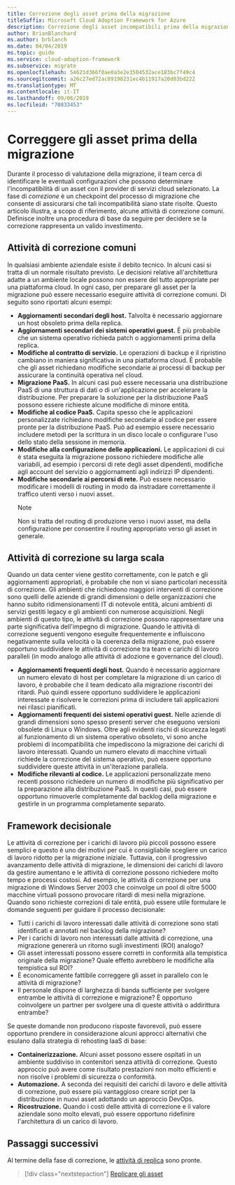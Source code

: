 ```yaml
---
title: Correzione degli asset prima della migrazione
titleSuffix: Microsoft Cloud Adoption Framework for Azure
description: Correzione degli asset incompatibili prima della migrazione
author: BrianBlanchard
ms.author: brblanch
ms.date: 04/04/2019
ms.topic: guide
ms.service: cloud-adoption-framework
ms.subservice: migrate
ms.openlocfilehash: 54621d366f0ae0a3e2e3504532ace183bc7f49c4
ms.sourcegitcommit: a26c27ed72ac89198231ec4b11917a20d03bd222
ms.translationtype: MT
ms.contentlocale: it-IT
ms.lasthandoff: 09/06/2019
ms.locfileid: "70833453"
---
```

# <a name="remediate-assets-prior-to-migration"></a>Correggere gli asset prima della migrazione

Durante il processo di valutazione della migrazione, il team cerca di identificare le eventuali configurazioni che possono determinare l'incompatibilità di un asset con il provider di servizi cloud selezionato. La fase di *correzione* è un checkpoint del processo di migrazione che consente di assicurarsi che tali incompatibilità siano state risolte. Questo articolo illustra, a scopo di riferimento, alcune attività di correzione comuni. Definisce inoltre una procedura di base da seguire per decidere se la correzione rappresenta un valido investimento.

## <a name="common-remediation-tasks"></a>Attività di correzione comuni

In qualsiasi ambiente aziendale esiste il debito tecnico. In alcuni casi si tratta di un normale risultato previsto. Le decisioni relative all'architettura adatte a un ambiente locale possono non essere del tutto appropriate per una piattaforma cloud. In ogni caso, per preparare gli asset per la migrazione può essere necessario eseguire attività di correzione comuni. Di seguito sono riportati alcuni esempi:

- **Aggiornamenti secondari degli host.** Talvolta è necessario aggiornare un host obsoleto prima della replica.
- **Aggiornamenti secondari dei sistemi operativi guest.** È più probabile che un sistema operativo richieda patch o aggiornamenti prima della replica.
- **Modifiche al contratto di servizio.** Le operazioni di backup e il ripristino cambiano in maniera significativa in una piattaforma cloud. È probabile che gli asset richiedano modifiche secondarie ai processi di backup per assicurare la continuità operativa nel cloud.
- **Migrazione PaaS.** In alcuni casi può essere necessaria una distribuzione PaaS di una struttura di dati o di un'applicazione per accelerare la distribuzione. Per preparare la soluzione per la distribuzione PaaS possono essere richieste alcune modifiche di minore entità.
- **Modifiche al codice PaaS.** Capita spesso che le applicazioni personalizzate richiedano modifiche secondarie al codice per essere pronte per la distribuzione PaaS. Può ad esempio essere necessario includere metodi per la scrittura in un disco locale o configurare l'uso dello stato della sessione in memoria.
- **Modifiche alla configurazione delle applicazioni.** Le applicazioni di cui è stata eseguita la migrazione possono richiedere modifiche alle variabili, ad esempio i percorsi di rete degli asset dipendenti, modifiche agli account del servizio o aggiornamenti agli indirizzi IP dipendenti.
- **Modifiche secondarie ai percorsi di rete.** Può essere necessario modificare i modelli di routing in modo da instradare correttamente il traffico utenti verso i nuovi asset.
    > [!NOTE]
    > Non si tratta del routing di produzione verso i nuovi asset, ma della configurazione per consentire il routing appropriato verso gli asset in generale.

## <a name="large-scale-remediation-tasks"></a>Attività di correzione su larga scala

Quando un data center viene gestito correttamente, con le patch e gli aggiornamenti appropriati, è probabile che non vi siano particolari necessità di correzione. Gli ambienti che richiedono maggiori interventi di correzione sono quelli delle aziende di grandi dimensioni o delle organizzazioni che hanno subito ridimensionamenti IT di notevole entità, alcuni ambienti di servizi gestiti legacy e gli ambienti con numerose acquisizioni. Negli ambienti di questo tipo, le attività di correzione possono rappresentare una parte significativa dell'impegno di migrazione. Quando le attività di correzione seguenti vengono eseguite frequentemente e influiscono negativamente sulla velocità o la coerenza della migrazione, può essere opportuno suddividere le attività di correzione tra team e carichi di lavoro paralleli (in modo analogo alle attività di adozione e governance del cloud).

- **Aggiornamenti frequenti degli host.** Quando è necessario aggiornare un numero elevato di host per completare la migrazione di un carico di lavoro, è probabile che il team dedicato alla migrazione riscontri dei ritardi. Può quindi essere opportuno suddividere le applicazioni interessate e risolvere le correzioni prima di includere tali applicazioni nei rilasci pianificati.
- **Aggiornamenti frequenti dei sistemi operativi guest.** Nelle aziende di grandi dimensioni sono spesso presenti server che eseguono versioni obsolete di Linux o Windows. Oltre agli evidenti rischi di sicurezza legati al funzionamento di un sistema operativo obsoleto, vi sono anche problemi di incompatibilità che impediscono la migrazione dei carichi di lavoro interessati. Quando un numero elevato di macchine virtuali richiede la correzione del sistema operativo, può essere opportuno suddividere queste attività in un'iterazione parallela.
- **Modifiche rilevanti al codice.** Le applicazioni personalizzate meno recenti possono richiedere un numero di modifiche più significativo per la preparazione alla distribuzione PaaS. In questi casi, può essere opportuno rimuoverle completamente dal backlog della migrazione e gestirle in un programma completamente separato.

## <a name="decision-framework"></a>Framework decisionale

Le attività di correzione per i carichi di lavoro più piccoli possono essere semplici e questo è uno dei motivi per cui è consigliabile scegliere un carico di lavoro ridotto per la migrazione iniziale. Tuttavia, con il progressivo avanzamento delle attività di migrazione, le dimensioni dei carichi di lavoro da gestire aumentano e le attività di correzione possono richiedere molto tempo e processi costosi. Ad esempio, le attività di correzione per una migrazione di Windows Server 2003 che coinvolge un pool di oltre 5000 macchine virtuali possono provocare ritardi di mesi nella migrazione. Quando sono richieste correzioni di tale entità, può essere utile formulare le domande seguenti per guidare il processo decisionale:

- Tutti i carichi di lavoro interessati dalle attività di correzione sono stati identificati e annotati nel backlog della migrazione?
- Per i carichi di lavoro non interessati dalle attività di correzione, una migrazione genererà un ritorno sugli investimenti (ROI) analogo?
- Gli asset interessati possono essere corretti in conformità alla tempistica originale della migrazione? Quale effetto avrebbero le modifiche alla tempistica sul ROI?
- È economicamente fattibile correggere gli asset in parallelo con le attività di migrazione?
- Il personale dispone di larghezza di banda sufficiente per svolgere entrambe le attività di correzione e migrazione? È opportuno coinvolgere un partner per svolgere una di queste attività o addirittura entrambe?

Se queste domande non producono risposte favorevoli, può essere opportuno prendere in considerazione alcuni approcci alternativi che esulano dalla strategia di rehosting IaaS di base:

- **Containerizzazione.** Alcuni asset possono essere ospitati in un ambiente suddiviso in contenitori senza attività di correzione. Questo approccio può avere come risultato prestazioni non molto efficienti e non risolve i problemi di sicurezza o conformità.
- **Automazione.** A seconda dei requisiti dei carichi di lavoro e delle attività di correzione, può essere più vantaggioso creare script per la distribuzione in nuovi asset adottando un approccio DevOps.
- **Ricostruzione.** Quando i costi delle attività di correzione e il valore aziendale sono molto elevati, può essere opportuno ridefinire l'architettura di un carico di lavoro.

## <a name="next-steps"></a>Passaggi successivi

Al termine della fase di correzione, le [attività di replica](./replicate.md) sono pronte.

> [!div class="nextstepaction"]
> [Replicare gli asset](./replicate.md)
